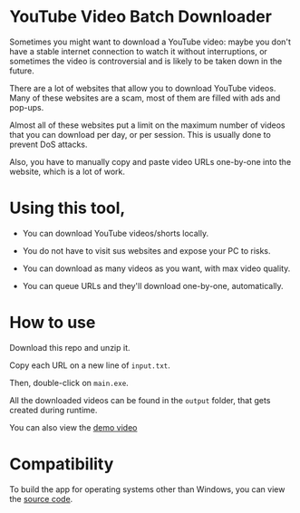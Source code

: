 # YouTube Video Batch Downloader

Sometimes you might want to download a YouTube video: maybe you don't have a stable internet connection to watch it without interruptions, or sometimes the video is controversial and is likely to be taken down in the future.

There are a lot of websites that allow you to download YouTube videos. Many of these websites are a scam, most of them are filled with ads and pop-ups.

Almost all of these websites put a limit on the maximum number of videos that you can download per day, or per session. This is usually done to prevent DoS attacks.

Also, you have to manually copy and paste video URLs one-by-one into the website, which is a lot of work.

# Using this tool,

* You can download YouTube videos/shorts locally.

* You do not have to visit sus websites and expose your PC to risks.

* You can download as many videos as you want, with max video quality.

* You can queue URLs and they'll download one-by-one, automatically.

# How to use

Download this repo and unzip it.

Copy each URL on a new line of `input.txt`.

Then, double-click on `main.exe`.

All the downloaded videos can be found in the `output` folder, that gets created during runtime.

You can also view the [demo video](./demo.mp4)

# Compatibility

To build the app for operating systems other than Windows, you can view the [source code]().